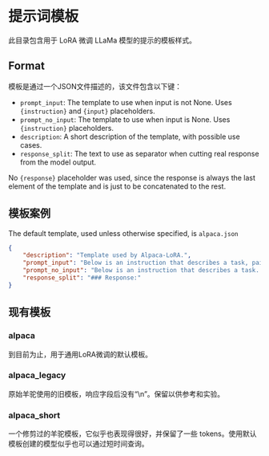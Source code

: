 # 提示词模板

此目录包含用于 LoRA 微调 LLaMa 模型的提示的模板样式。

## Format

模板是通过一个JSON文件描述的，该文件包含以下键：

- `prompt_input`: The template to use when input is not None. Uses `{instruction}` and `{input}` placeholders.
- `prompt_no_input`: The template to use when input is None. Uses `{instruction}` placeholders.
- `description`: A short description of the template, with possible use cases.
- `response_split`: The text to use as separator when cutting real response from the model output.

No `{response}` placeholder was used, since the response is always the last element of the template and is just to be concatenated to the rest.

## 模板案例

The default template, used unless otherwise specified, is `alpaca.json`

```json
{
    "description": "Template used by Alpaca-LoRA.",
    "prompt_input": "Below is an instruction that describes a task, paired with an input that provides further context. Write a response that appropriately completes the request.\n\n### Instruction:\n{instruction}\n\n### Input:\n{input}\n\n### Response:\n",
    "prompt_no_input": "Below is an instruction that describes a task. Write a response that appropriately completes the request.\n\n### Instruction:\n{instruction}\n\n### Response:\n",
    "response_split": "### Response:"    
}

```

## 现有模板

### alpaca

到目前为止，用于通用LoRA微调的默认模板。

### alpaca_legacy

原始羊驼使用的旧模板，响应字段后没有“\n”。保留以供参考和实验。

### alpaca_short

一个修剪过的羊驼模板，它似乎也表现得很好，并保留了一些 tokens。使用默认模板创建的模型似乎也可以通过短时间查询。
